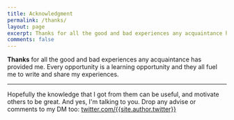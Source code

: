 ```yaml
---
title: Acknowledgment
permalink: /thanks/
layout: page
excerpt: Thanks for all the good and bad experiences any acquaintance has provided me. Every opportunity is a learning opportunity and they all fuel me to write and share my experience.
comments: false
---
```


<strong>Thanks</strong> for all the good and bad experiences any acquaintance has provided me. Every opportunity is a learning opportunity and they all fuel me to write and share my experiences.

<hr>

Hopefully the knowledge that I got from them can be useful, and motivate others to be great. And yes, I'm talking to you. Drop any advise or comments to my DM too: <a href="https://twitter.com/{{site.author.twitter}}" rel="noopener" target="_blank"> twitter.com/{{site.author.twitter}}
